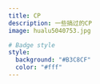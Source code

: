 ```yaml
---
title: CP
description: 一些搞过的CP
image: hualu5040753.jpg

# Badge style
style:
  background: "#B3C8CF"
  color: "#fff"
---
```

